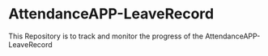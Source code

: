 # AttendanceAPP-LeaveRecord
This Repository is to track and monitor the progress of the AttendanceAPP-LeaveRecord
